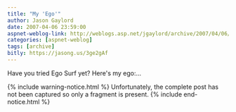 ```yaml
---
title: "My 'Ego'" 
author: Jason Gaylord
date: 2007-04-06 23:59:00
aspnet-weblog-link: http://weblogs.asp.net/jgaylord/archive/2007/04/06/my-ego.aspx
categories: [aspnet-weblog]
tags: [archive]
bitly: https://jasong.us/3ge2gAf
---
```


Have you tried Ego Surf yet? Here's my ego:...

{% include warning-notice.html %}
Unfortunately, the complete post has not been captured so only a fragment is present.
{% include end-notice.html %}